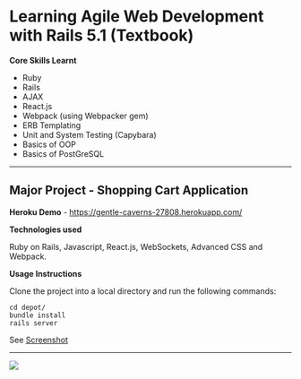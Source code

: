 # Learning Agile Web Development with Rails 5.1 (Textbook)

**Core Skills Learnt**

- Ruby
- Rails
- AJAX
- React.js
- Webpack (using Webpacker gem)
- ERB Templating
- Unit and System Testing (Capybara)
- Basics of OOP
- Basics of PostGreSQL

---

## Major Project - Shopping Cart Application
**Heroku Demo** - https://gentle-caverns-27808.herokuapp.com/

**Technologies used**

Ruby on Rails, Javascript, React.js, WebSockets, Advanced CSS and Webpack.

**Usage Instructions**

Clone the project into a local directory and run the following commands:

```
cd depot/
bundle install
rails server
```

See [Screenshot](https://imgur.com/LJFYlUo)

----

![](https://github.com/blackbaba/Learning-Ruby-on-Rails/tree/master/depot/app/assets/images/main_screen.jpg)
